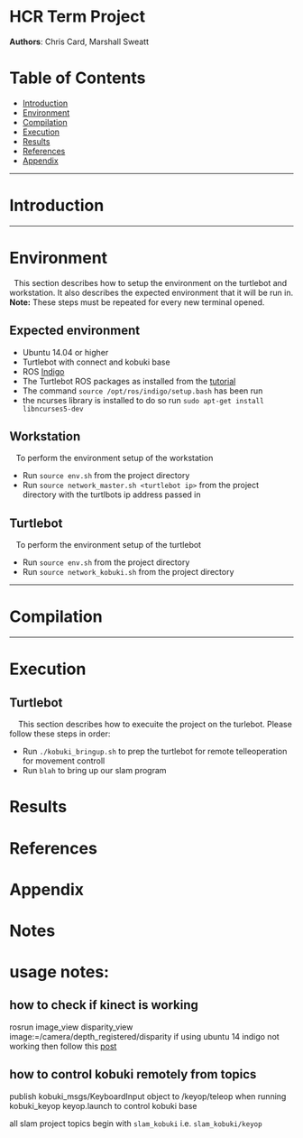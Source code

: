 HCR Term Project
================
__Authors__: Chris Card, Marshall Sweatt

# Table of Contents #
 - [Introduction](#introduction)
 - [Environment](#environment)
 - [Compilation](#compilation)
 - [Execution](#execution)
 - [Results](#results)
 - [References](#references)
 - [Appendix](#appendix)

----------------
# Introduction #

---------------
# Environment #
&nbsp;&nbsp;This section describes how to setup the environment on the turtlebot and workstation.  It also describes the expected environment that it will be run in. __Note:__ These steps must be repeated for every new terminal opened.

## Expected environment ##
 - Ubuntu 14.04 or higher
 - Turtlebot with connect and kobuki base
 - ROS [Indigo](http://wiki.ros.org/indigo/Installation/Ubuntu)
 - The Turtlebot ROS packages as installed from the [tutorial](http://wiki.ros.org/turtlebot/Tutorials/indigo/Installation)
 - The command `source /opt/ros/indigo/setup.bash` has been run
 - the ncurses library is installed to do so run `sudo apt-get install libncurses5-dev`

## Workstation ##
&nbsp;&nbsp;&nbsp;To perform the environment setup of the workstation
 - Run `source env.sh` from the project directory
 - Run `source network_master.sh <turtlebot ip>` from the project directory with the turtlbots ip address passed in

## Turtlebot ##
&nbsp;&nbsp;&nbsp;To perform the environment setup of the turtlebot
 - Run `source env.sh` from the project directory
 - Run `source network_kobuki.sh` from the project directory


---------------
# Compilation #

---------------
# Execution #

## Turtlebot ##
&nbsp;&nbsp;&nbsp; This section describes how to execuite the project on the turlebot. Please follow these steps in order:
- Run `./kobuki_bringup.sh` to prep the turtlebot for remote telleoperation for movement controll
- Run `blah` to bring up our slam program

# Results #

# References #

# Appendix #

# Notes #

# usage notes: #

## how to check if kinect is working ##
rosrun image_view disparity_view image:=/camera/depth_registered/disparity
if using ubuntu 14 indigo not working then follow this [post](https://github.com/OpenPTrack/open_ptrack/issues/19)

## how to control kobuki remotely from topics ##

publish kobuki_msgs/KeyboardInput object to  /keyop/teleop when running kobuki_keyop keyop.launch to control kobuki base

all slam project topics begin with `slam_kobuki` i.e. `slam_kobuki/keyop`